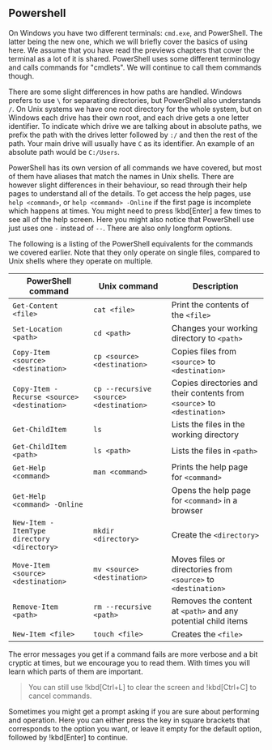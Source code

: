 ## Powershell

On Windows you have two different terminals: `cmd.exe`, and PowerShell. The
latter being the new one, which we will briefly cover the basics of using here.
We assume that you have read the previews chapters that cover the terminal as a
lot of it is shared. PowerShell uses some different terminology and calls
commands for "cmdlets". We will continue to call them commands though.

There are some slight differences in how paths are handled. Windows prefers to
use `\` for separating directories, but PowerShell also understands `/`. On
Unix systems we have one root directory for the whole system, but on Windows
each drive has their own root, and each drive gets a one letter identifier. To
indicate which drive we are talking about in absolute paths, we prefix the path
with the drives letter followed by `:/` and then the rest of the path. Your
main drive will usually have `C` as its identifier. An example of an absolute
path would be `C:/Users`.

PowerShell has its own version of all commands we have covered, but most of
them have aliases that match the names in Unix shells. There are however slight
differences in their behaviour, so read through their help pages to understand
all of the details. To get access the help pages, use `help <command>`, or
`help <command> -Online` if the first page is incomplete which happens at
times. You might need to press !kbd[Enter] a few times to see all of the help
screen. Here you might also notice that PowerShell use just uses one `-`
instead of `--`. There are also only longform options.

The following is a listing of the PowerShell equivalents for the commands we
covered earlier. Note that they only operate on single files, compared to Unix
shells where they operate on multiple.

| PowerShell command                          | Unix command                            | Description                                                              |
|---------------------------------------------|-----------------------------------------|--------------------------------------------------------------------------|
| `Get-Content <file>`                        | `cat <file>`                            | Print the contents of the `<file>`                                       |
| `Set-Location <path>`                       | `cd <path>`                             | Changes your working directory to `<path>`                               |
| `Copy-Item <source> <destination>`          | `cp <source> <destination>`             | Copies files from `<source`> to `<destination>`                          |
| `Copy-Item -Recurse <source> <destination>` | `cp --recursive <source> <destination>` | Copies directories and their contents from `<source`> to `<destination>` |
| `Get-ChildItem`                             | `ls`                                    | Lists the files in the working directory                                 |
| `Get-ChildItem <path>`                      | `ls <path>`                             | Lists the files in `<path>`                                              |
| `Get-Help <command>`                        | `man <command>`                         | Prints the help page for `<command>`                                     |
| `Get-Help <command> -Online`                |                                         | Opens the help page for `<command>` in a browser                         |
| `New-Item -ItemType directory <directory>`  | `mkdir <directory>`                     | Create the `<directory>`                                                 |
| `Move-Item <source> <destination>`          | `mv <source> <destination>`             | Moves files or directories from `<source>` to `<destination>`            |
| `Remove-Item <path>`                        | `rm --recursive <path>`                 | Removes the content at `<path>` and any potential child items            |
| `New-Item <file>`                           | `touch <file>`                          | Creates the `<file>`                                                     |

The error messages you get if a command fails are more verbose and a bit
cryptic at times, but we encourage you to read them. With times you will learn
which parts of them are important.

> You can still use !kbd[Ctrl+L] to clear the screen and !kbd[Ctrl+C] to cancel
> commands.

Sometimes you might get a prompt asking if you are sure about performing and
operation. Here you can either press the key in square brackets that
corresponds to the option you want, or leave it empty for the default option,
followed by !kbd[Enter] to continue.
